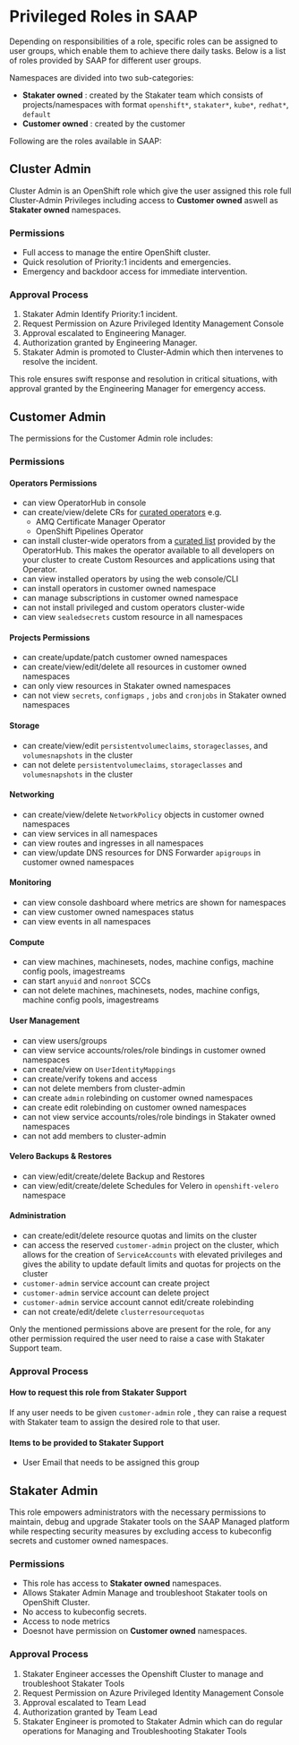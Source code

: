 # Privileged Roles in SAAP

Depending on responsibilities of a role, specific roles can be assigned to user groups, which enable them to achieve there daily tasks. Below is a list of roles provided by SAAP for different user groups.

Namespaces are divided into two sub-categories:

- **Stakater owned** : created by the Stakater team which consists of projects/namespaces with format `openshift*`, `stakater*`, `kube*`, `redhat*`, `default`
- **Customer owned** : created by the customer

Following are the roles available in SAAP:

## Cluster Admin

Cluster Admin is an OpenShift role which give the user assigned this role full Cluster-Admin Privileges including access to **Customer owned** aswell as **Stakater owned** namespaces.

### Permissions

- Full access to manage the entire OpenShift cluster.
- Quick resolution of Priority:1 incidents and emergencies.
- Emergency and backdoor access for immediate intervention.

### Approval Process

1. Stakater Admin Identify Priority:1 incident.
1. Request Permission on Azure Privileged Identity Management Console
1. Approval escalated to Engineering Manager.
1. Authorization granted by Engineering Manager.
1. Stakater Admin is promoted to Cluster-Admin which then intervenes to resolve the incident.

This role ensures swift response and resolution in critical situations, with approval granted by the Engineering Manager for emergency access.

## Customer Admin

The permissions for the Customer Admin role includes:

### Permissions

#### Operators Permissions

- can view OperatorHub in console
- can create/view/delete CRs for [curated operators](curated-list-operators.md) e.g.
    - AMQ Certificate Manager Operator
    - OpenShift Pipelines Operator
- can install cluster-wide operators from a [curated list](curated-list-operators.md) provided by the OperatorHub. This makes the operator available to all developers on your cluster to create Custom Resources and applications using that Operator.
- can view installed operators by using the web console/CLI
- can install operators in customer owned namespace
- can manage subscriptions in customer owned namespace
- can not install privileged and custom operators cluster-wide
- can view `sealedsecrets` custom resource in all namespaces

#### Projects Permissions

- can create/update/patch customer owned namespaces
- can create/view/edit/delete all resources in customer owned namespaces
- can only view resources in Stakater owned namespaces
- can not view `secrets`, `configmaps` , `jobs` and `cronjobs` in Stakater owned namespaces

#### Storage

- can create/view/edit `persistentvolumeclaims`, `storageclasses`, and `volumesnapshots` in the cluster
- can not delete `persistentvolumeclaims`, `storageclasses` and `volumesnapshots` in the cluster

#### Networking

- can create/view/delete `NetworkPolicy` objects in customer owned namespaces
- can view services in all namespaces
- can view routes and ingresses in all namespaces
- can view/update DNS resources for DNS Forwarder `apigroups` in customer owned namespaces

#### Monitoring

- can view console dashboard where metrics are shown for namespaces
- can view customer owned namespaces status
- can view events in all namespaces

#### Compute

- can view machines, machinesets, nodes, machine configs, machine config pools, imagestreams
- can start `anyuid` and `nonroot` SCCs
- can not delete machines, machinesets, nodes, machine configs, machine config pools, imagestreams

#### User Management

- can view users/groups
- can view service accounts/roles/role bindings in customer owned namespaces
- can create/view on `UserIdentityMappings`
- can create/verify tokens and access
- can not delete members from cluster-admin
- can create `admin` rolebinding on customer owned namespaces
- can create edit rolebinding on customer owned namespaces
- can not view service accounts/roles/role bindings in Stakater owned namespaces
- can not add members to cluster-admin

#### Velero Backups & Restores

- can view/edit/create/delete Backup and Restores
- can view/edit/create/delete Schedules for Velero in `openshift-velero` namespace

#### Administration

- can create/edit/delete resource quotas and limits on the cluster
- can access the reserved `customer-admin` project on the cluster, which allows for the creation of `ServiceAccounts` with elevated privileges and gives the ability to update default limits and quotas for projects on the cluster
- `customer-admin` service account can create project
- `customer-admin` service account can delete project
- `customer-admin` service account cannot edit/create rolebinding
- can not create/edit/delete `clusterresourcequotas`

Only the mentioned permissions above are present for the role, for any other permission required the user need to raise a case with Stakater Support team.

### Approval Process

#### How to request this role from Stakater Support

If any user needs to be given `customer-admin` role , they can raise a request with Stakater team to assign the desired role to that user.

#### Items to be provided to Stakater Support

- User Email that needs to be assigned this group

## Stakater Admin

This role empowers administrators with the necessary permissions to maintain, debug and upgrade Stakater tools on the SAAP Managed platform while respecting security measures by excluding access to kubeconfig secrets and customer owned namespaces.

### Permissions

- This role has access to **Stakater owned** namespaces.
- Allows Stakater Admin Manage and troubleshoot Stakater tools on OpenShift Cluster.
- No access to kubeconfig secrets.
- Access to node metrics
- Doesnot have permission on **Customer owned** namespaces.

### Approval Process

1. Stakater Engineer accesses the Openshift Cluster to manage and troubleshoot Stakater Tools
1. Request Permission on Azure Privileged Identity Management Console
1. Approval escalated to Team Lead
1. Authorization granted by Team Lead
1. Stakater Engineer is promoted to Stakater Admin which can do regular operations for Managing and Troubleshooting Stakater Tools

